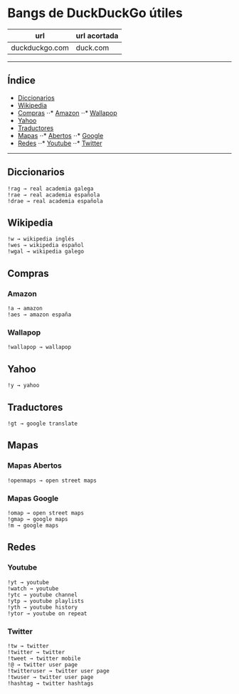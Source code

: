 # Bangs de DuckDuckGo útiles
| url 				| url acortada	|
| ------------- 	| -------------	|
| duckduckgo.com 	| duck.com		|

------

## Índice
* [Diccionarios](bangs.md#diccionarios)
* [Wikipedia](bangs.md#wikipedia)
* [Compras](bangs.md#compras)
⋅⋅* [Amazon](bangs.md#amazon)
⋅⋅* [Wallapop](bangs.md#wallapop)
* [Yahoo](bangs.md#yahoo)
* [Traductores](bangs.md#traductores)
* [Mapas](bangs.md#mapas)
⋅⋅* [Abertos](bangs.md#mapas-abertos)
⋅⋅* [Google](bangs.md#mapas-google)
* [Redes](bangs.md#redes)
⋅⋅* [Youtube](bangs.md#youtube)
⋅⋅* [Twitter](bangs.md#twitter)

------

## Diccionarios
	!rag → real academia galega
	!rae → real academia española
	!drae → real academia española

## Wikipedia
	!w → wikipedia inglés
	!wes → wikipedia español
	!wgal → wikipedia galego

## Compras
### Amazon
	!a → amazon
	!aes → amazon españa
### Wallapop
	!wallapop → wallapop

## Yahoo
	!y → yahoo

## Traductores
	!gt → google translate

## Mapas
### Mapas Abertos
	!openmaps → open street maps
### Mapas Google
	!omap → open street maps
	!gmap → google maps
	!m → google maps

## Redes
### Youtube
	!yt → youtube
	!watch → youtube
	!ytc → youtube channel
	!ytp → youtube playlists
	!yth → youtube history
	!ytor → youtube on repeat

### Twitter
	!tw → twitter
	!twitter → twitter
	!tweet → twitter mobile
	!@ → twitter user page
	!twitteruser → twitter user page
	!twuser → twitter user page
	!hashtag → twitter hashtags
